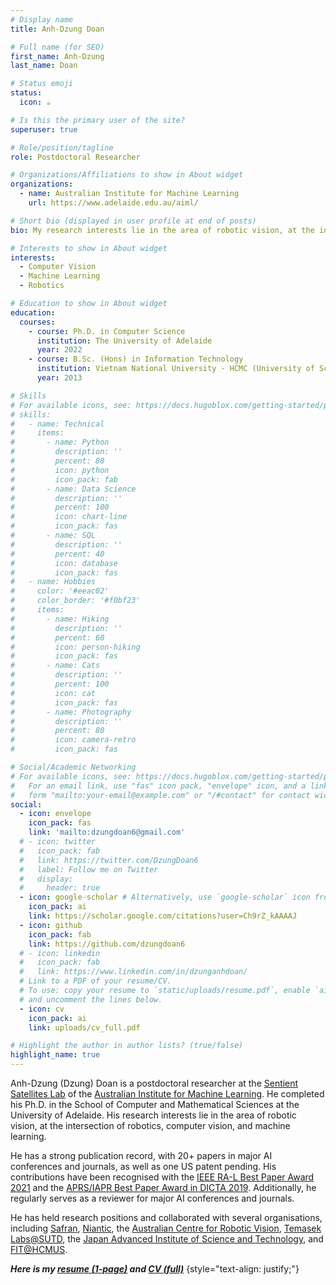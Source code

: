 ```yaml
---
# Display name
title: Anh-Dzung Doan

# Full name (for SEO)
first_name: Anh-Dzung
last_name: Doan

# Status emoji
status:
  icon: ☕️

# Is this the primary user of the site?
superuser: true

# Role/position/tagline
role: Postdoctoral Researcher 

# Organizations/Affiliations to show in About widget
organizations:
  - name: Australian Institute for Machine Learning
    url: https://www.adelaide.edu.au/aiml/

# Short bio (displayed in user profile at end of posts)
bio: My research interests lie in the area of robotic vision, at the intersection of robotics, computer vision, and machine learning.

# Interests to show in About widget
interests:
  - Computer Vision
  - Machine Learning
  - Robotics

# Education to show in About widget
education:
  courses:
    - course: Ph.D. in Computer Science 
      institution: The University of Adelaide
      year: 2022
    - course: B.Sc. (Hons) in Information Technology
      institution: Vietnam National University - HCMC (University of Science) 
      year: 2013

# Skills
# For available icons, see: https://docs.hugoblox.com/getting-started/page-builder/#icons
# skills:
#   - name: Technical
#     items:
#       - name: Python
#         description: ''
#         percent: 80
#         icon: python
#         icon_pack: fab
#       - name: Data Science
#         description: ''
#         percent: 100
#         icon: chart-line
#         icon_pack: fas
#       - name: SQL
#         description: ''
#         percent: 40
#         icon: database
#         icon_pack: fas
#   - name: Hobbies
#     color: '#eeac02'
#     color_border: '#f0bf23'
#     items:
#       - name: Hiking
#         description: ''
#         percent: 60
#         icon: person-hiking
#         icon_pack: fas
#       - name: Cats
#         description: ''
#         percent: 100
#         icon: cat
#         icon_pack: fas
#       - name: Photography
#         description: ''
#         percent: 80
#         icon: camera-retro
#         icon_pack: fas

# Social/Academic Networking
# For available icons, see: https://docs.hugoblox.com/getting-started/page-builder/#icons
#   For an email link, use "fas" icon pack, "envelope" icon, and a link in the
#   form "mailto:your-email@example.com" or "/#contact" for contact widget.
social:
  - icon: envelope
    icon_pack: fas
    link: 'mailto:dzungdoan6@gmail.com'
  # - icon: twitter
  #   icon_pack: fab
  #   link: https://twitter.com/DzungDoan6
  #   label: Follow me on Twitter
  #   display:
  #     header: true
  - icon: google-scholar # Alternatively, use `google-scholar` icon from `ai` icon pack
    icon_pack: ai
    link: https://scholar.google.com/citations?user=Ch9rZ_kAAAAJ
  - icon: github
    icon_pack: fab
    link: https://github.com/dzungdoan6
  # - icon: linkedin
  #   icon_pack: fab
  #   link: https://www.linkedin.com/in/dzunganhdoan/
  # Link to a PDF of your resume/CV.
  # To use: copy your resume to `static/uploads/resume.pdf`, enable `ai` icons in `params.yaml`,
  # and uncomment the lines below.
  - icon: cv
    icon_pack: ai
    link: uploads/cv_full.pdf

# Highlight the author in author lists? (true/false)
highlight_name: true
---
```


Anh-Dzung (Dzung) Doan is a postdoctoral researcher at the [Sentient Satellites Lab](https://www.ai4space.group/) of the [Australian Institute for Machine Learning](https://www.adelaide.edu.au/aiml/). He completed his Ph.D. in the School of Computer and Mathematical Sciences at the University of Adelaide. His research interests lie in the area of robotic vision, at the intersection of robotics, computer vision, and machine learning.
<!-- , with the mentorship of Prof. [Tat-Jun Chin](https://scholar.google.com/citations?hl=en&user=WyqGF10AAAAJ), Dr. [Yasir Latif](https://scholar.google.com/citations?hl=en&user=pGsO6EkAAAAJ), and Prof. [Ian Reid](https://scholar.google.com/citations?user=ATkNLcQAAAAJ&hl=en) -->

He has a strong publication record, with 20+ papers in major AI conferences and journals, as well as one US patent pending. His contributions have been recognised with the [IEEE RA-L Best Paper Award 2021](uploads/RAL_best_paper.jpg) and the [APRS/IAPR Best Paper Award in DICTA 2019](uploads/DICTA_best_paper.jpg). Additionally, he regularly serves as a reviewer for major AI conferences and journals. 

He has held research positions and collaborated with several organisations, including [Safran](https://www.safran-group.com/), [Niantic](https://nianticlabs.com/), the [Australian Centre for Robotic Vision](https://roboticvision.org/), [Temasek Labs@SUTD](https://temasek-labs.sutd.edu.sg/), the [Japan Advanced Institute of Science and Technology](http://www.jaist.ac.jp/english/), and [FIT@HCMUS](https://www.fit.hcmus.edu.vn/en/).

<b><em>Here is my [resume (1-page)](uploads/resume.pdf) and [CV (full)](uploads/cv_full.pdf)</em></b>
{style="text-align: justify;"}
